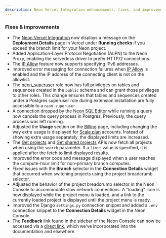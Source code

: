 ```yaml
---
description: Neon Vercel Integration enhancements, fixes, and improvements
---
```


### Fixes & improvements

- The [Neon Vercel Integration](/docs/guides/vercel) now displays a message on the **Deployment Details** page in Vercel under **Running checks** if you exceed the branch limit for your Neon project.
- Added Application-Layer Protocol Negotiation (ALPN) to the Neon Proxy, enabling the serverless driver to prefer HTTP/2 connections.
- The [IP Allow](/docs/introduction/ip-allow) feature now supports specifying IPv6 addresses.
- Improved error messaging for connection failures when [IP Allow](/docs/introduction/ip-allow) is enabled and the IP address of the connecting client is not on the allowlist.
- The [neon_superuser](/docs/manage/roles#the-neonsuperuser-role) role now has full privileges on tables and sequences created in the `public` schema and can grant those privileges to other roles. This change ensures that tables and sequences created under a Postgres superuser role during extension installation are fully accessible to a `neon_superuser`.
- A connection dropped by the [Neon SQL Editor](https://neon.tech/docs/get-started-with-neon/query-with-neon-sql-editor) while running a query now cancels the query process in Postgres. Previously, the query process was left running.
- Adjusted the **Usage** section on the [Billing](https://console.neon.tech/app/billing#usage) page, including changing the way extra usage is displayed for [Scale plan](/docs/introduction/plans#scale) accounts. Instead of showing extra usage separately, the displayed limits are increased.
- The [Get projects](https://api-docs.neon.tech/reference/listprojects) and [Get shared projects](https://api-docs.neon.tech/reference/listsharedprojects) APIs now fetch all projects when using the `search` parameter. If a `limit` value is specified, it is applied after the fetch to limit displayed results. 
- Improved the error code and message displayed when a user reaches the compute-hour limit for non-primary branch computes.
- Fixed issues with the **Branch** selector in the **Connection Details** widget that occurred when switching projects using the project breadcrumb selector.
- Adjusted the behavior of the project breadcrumb selector in the Neon Console to accommodate slow network connections. A "loading" icon is now displayed while the project menu is loaded, and a link to the currently loaded project is displayed until the project menu is ready.
- Improved the Django `settings.py` connection snippet and added a `.env` connection snippet to the **Connection Details** widget in the Neon Console.
- The **Feedback** link found in the sidebar of the Neon Console can now be accessed via a [direct link](https://console.neon.tech/app/projects?modal=feedback), which we've incorporated into the documentation and elsewhere.
